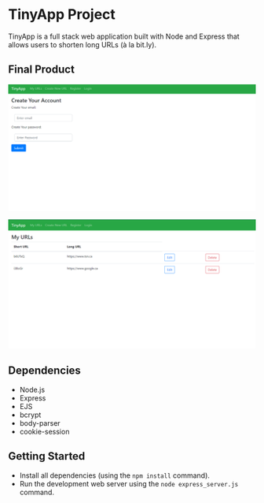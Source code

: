 # TinyApp Project

TinyApp is a full stack web application built with Node and Express that allows users to shorten long URLs (à la bit.ly).

## Final Product

!["Screenshot of register page"](https://github.com/mayupaca/tinyapp/blob/master/docs/create_account.png?raw=true)

!["Screenshot of URLs page"](https://github.com/mayupaca/tinyapp/blob/master/docs/urls-page.png?raw=true)

## Dependencies

- Node.js
- Express
- EJS
- bcrypt
- body-parser
- cookie-session

## Getting Started

- Install all dependencies (using the `npm install` command).
- Run the development web server using the `node express_server.js` command.